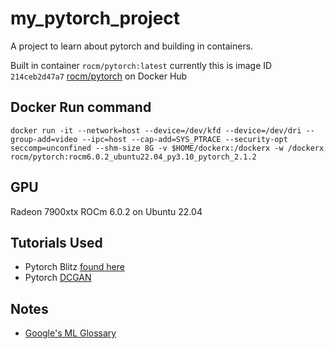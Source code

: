 # my_pytorch_project

A project to learn about pytorch and building in containers.

Built in container `rocm/pytorch:latest` currently this is image ID `214ceb2d47a7`
[rocm/pytorch](https://hub.docker.com/r/rocm/pytorch/#!) on Docker Hub

## Docker Run command

`docker run -it --network=host --device=/dev/kfd --device=/dev/dri --group-add=video --ipc=host --cap-add=SYS_PTRACE --security-opt seccomp=unconfined --shm-size 8G -v $HOME/dockerx:/dockerx -w /dockerx rocm/pytorch:rocm6.0.2_ubuntu22.04_py3.10_pytorch_2.1.2 `

## GPU

Radeon 7900xtx ROCm 6.0.2 on Ubuntu 22.04

## Tutorials Used

- Pytorch Blitz [found here](https://pytorch.org/tutorials/beginner/deep_learning_60min_blitz.html)
- Pytorch [DCGAN](https://pytorch.org/tutorials/beginner/dcgan_faces_tutorial.html)

## Notes

- [Google's ML Glossary](https://developers.google.com/machine-learning/glossary/)

